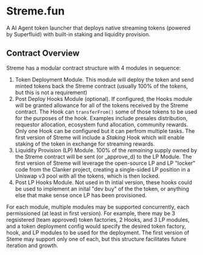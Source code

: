 # Streme.fun

A AI Agent token launcher that deploys native streaming tokens (powered by Superfluid) with built-in staking and liquidity provision.

## Contract Overview

Streme has a modular contract structure with 4 modules in sequence:

1. Token Deployment Module. This module will deploy the token and send minted tokens back the Streme contract (usually 100% of the tokens, but this is not a requirement)
2. Post Deploy Hooks Module (optional). If configured, the Hooks module will be granted allowance for all of the tokens received by the Streme contract. The Hook can `transferFrom()` some of those tokens to be used for the purposes of the hook. Examples include presales distribution, requestor allocation, ecosystem fund allocation, community rewards. Only one Hook can be configured but it can perfrom multiple tasks. The first version of Streme will include a *Staking* Hook which will enable staking of the token in exchange for streaming rewards.
3. Liquidity Provision (LP) Module. 100% of the _remaining_ supply owned by the Streme contract will be sent (or _approve_d) to the LP Module. The first version of Streme will leverage the open-source LP and LP "locker" code from the Clanker project, creating a single-sided LP position in a Uniswap v3 pool with all the tokens, which is then locked.
4. Post LP Hooks Module. Not used in th intial version, these hooks could be used to implement an inital "dev buy" of the the token, or anything else that make sense once LP has been provisioned.

For each module, multiple modules may be supported concurrently, each permissioned (at least in first version). For example, there may be 3 regsistered (team approved) token factories, 2 Hooks, and 3 LP modules, and a token deployment config would specify the desired token factory, hook, and LP modules to be used for the deployment. The first version of Steme may support only one of each, but this structure facilitates future iteration and growth.